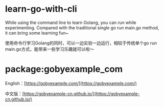 # learn-go-with-cli
While using the command line to learn Golang, you can run while experimenting. Compared with the traditional single go run main.go method, it can bring some learning fun~

使用命令行学习Golang的同时，可以一边实验一边运行，相较于传统单个go run main.go方式，能带来一些学习乐趣就可以啦～

# package:gobyexample_com
English：[https://gobyexample.com/](https://gobyexample.com/)

中文版：[https://gobyexample-cn.github.io/](https://gobyexample-cn.github.io/)